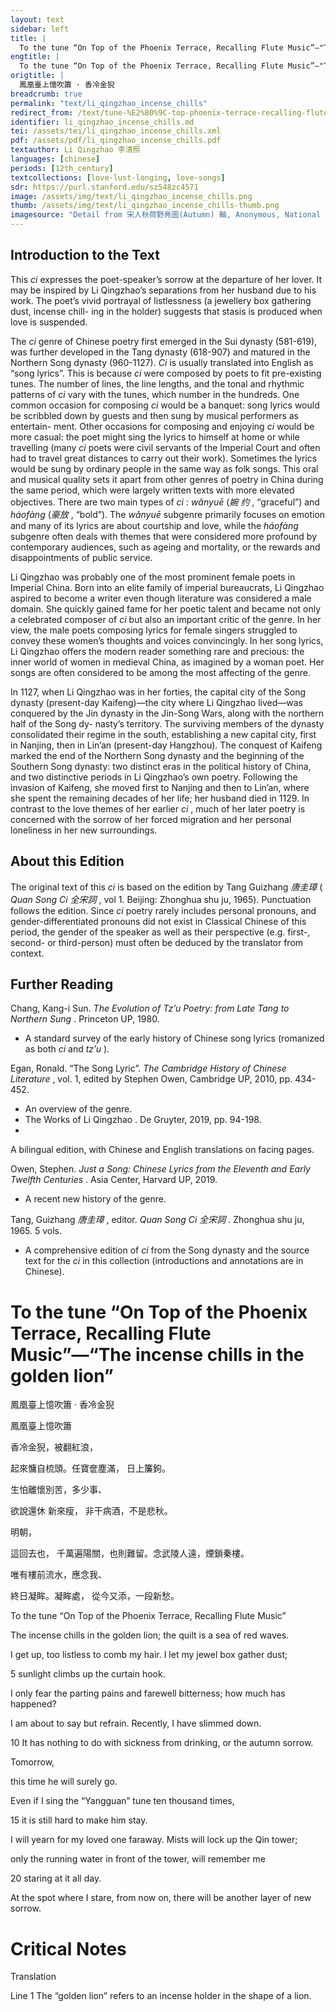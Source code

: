 ```yaml
---
layout: text
sidebar: left
title: |
  To the tune “On Top of the Phoenix Terrace, Recalling Flute Music”—"The incense chills in the golden lion | 鳳凰臺上憶吹簫 · 香冷金猊
engtitle: |
  To the tune “On Top of the Phoenix Terrace, Recalling Flute Music”—"The incense chills in the golden lion
origtitle: |
  鳳凰臺上憶吹簫 · 香冷金猊
breadcrumb: true
permalink: "text/li_qingzhao_incense_chills"
redirect_from: /text/tune-%E2%80%9C-top-phoenix-terrace-recalling-flute-music%E2%80%9D%E2%80%94-incense-chills-golden-lion
identifier: li_qingzhao_incense_chills.md
tei: /assets/tei/li_qingzhao_incense_chills.xml
pdf: /assets/pdf/li_qingzhao_incense_chills.pdf
textauthor: Li Qingzhao 李清照
languages: [chinese]
periods: [12th_century]
textcollections: [love-lust-longing, love-songs]
sdr: https://purl.stanford.edu/sz548zc4571
image: /assets/img/text/li_qingzhao_incense_chills.png
thumb: /assets/img/text/li_qingzhao_incense_chills-thumb.png
imagesource: "Detail from 宋人秋荷野鳧圖(Autumn) 軸, Anonymous, National Palace Museum, Accession Number: K2A000205N000000000PAA [Public Domain]"
---
```

<h2>Introduction to the Text</h2>
<p>This <i> ci </i> expresses the poet-speaker’s sorrow at the departure of her lover. It may be inspired by Li Qingzhao’s separations from her husband due to his work. The poet’s vivid portrayal of listlessness (a jewellery box gathering dust, incense chill- ing in the holder) suggests that stasis is produced when love is suspended.</p>

<p>The <i> ci </i> genre of Chinese poetry first emerged in the Sui dynasty (581-619), was further developed in the Tang dynasty (618-907) and matured in the Northern Song dynasty (960-1127). <i> Ci </i> is usually translated into English as “song lyrics”. This is because <i> ci </i> were composed by poets to fit pre-existing tunes. The number of lines, the line lengths, and the tonal and rhythmic patterns of <i> ci </i> vary with the tunes, which number in the hundreds. One common occasion for composing <i> ci </i> would be a banquet: song lyrics would be scribbled down by guests and then sung by musical performers as entertain- ment. Other occasions for composing and enjoying <i> ci </i> would be more casual: the poet might sing the lyrics to himself at home or while travelling (many <i> ci </i> poets were civil servants of the Imperial Court and often had to travel great distances to carry out their work). Sometimes the lyrics would be sung by ordinary people in the same way as folk songs. This oral and musical quality sets it apart from other genres of poetry in China during the same period, which were largely written texts with more elevated objectives. There are two main types of <i> ci</i> : <i> wǎnyuē </i> (<em>婉 约</em> , “graceful”) and <i> háofàng </i> (<em>豪放</em> , “bold”). The <i> wǎnyuē </i> subgenre primarily focuses on emotion and many of its lyrics are about courtship and love, while the <i> háofàng </i> subgenre often deals with themes that were considered more profound by contemporary audiences, such as ageing and mortality, or the rewards and disappointments of public service.</p>

<p>Li Qingzhao was probably one of the most prominent female poets in Imperial China. Born into an elite family of imperial bureaucrats, Li Qingzhao aspired to become a writer even though literature was considered a male domain. She quickly gained fame for her poetic talent and became not only a celebrated composer of <i> ci </i> but also an important critic of the genre. In her view, the male poets composing lyrics for female singers struggled to convey these women’s thoughts and voices convincingly. In her song lyrics, Li Qingzhao offers the modern reader something rare and precious: the inner world of women in medieval China, as imagined by a woman poet. Her songs are often considered to be among the most affecting of the genre.</p>

<p>In 1127, when Li Qingzhao was in her forties, the capital city of the Song dynasty (present-day Kaifeng)—the city where Li Qingzhao lived—was conquered by the Jin dynasty in the Jin-Song Wars, along with the northern half of the Song dy- nasty’s territory. The surviving members of the dynasty consolidated their regime in the south, establishing a new capital city, first in Nanjing, then in Lin’an (present-day Hangzhou). The conquest of Kaifeng marked the end of the Northern Song dynasty and the beginning of the Southern Song dynasty: two distinct eras in the political history of China, and two distinctive periods in Li Qingzhao’s own poetry. Following the invasion of Kaifeng, she moved first to Nanjing and then to Lin’an, where she spent the remaining decades of her life; her husband died in 1129. In contrast to the love themes of her earlier <i> ci</i> , much of her later poetry is concerned with the sorrow of her forced migration and her personal loneliness in her new surroundings.</p>

<h2>About this Edition</h2>
<p>The original text of this <i> ci </i> is based on the edition by Tang Guizhang <em>唐圭璋</em> (<i> Quan Song Ci </i> <em>全宋詞</em> , vol 1. Beijing: Zhonghua shu ju, 1965). Punctuation follows the edition. Since <i> ci </i> poetry rarely includes personal pronouns, and gender-differentiated pronouns did not exist in Classical Chinese of this period, the gender of the speaker as well as their perspective (e.g. first-, second- or third-person) must often be deduced by the translator from context.</p>

<h2>Further Reading</h2>




<p>Chang, Kang-i Sun. <i> The Evolution of Tz’u Poetry: from Late Tang to Northern Sung</i> . Princeton UP, 1980.</p>
<ul>
<li>A standard survey of the early history of Chinese song lyrics (romanized as both <em>ci</em> and <em>tz’u</em> ).</li>
</ul>
<p>Egan, Ronald. “The Song Lyric”. <i> The Cambridge History of Chinese Literature</i> , vol. 1, edited by Stephen Owen, Cambridge UP, 2010, pp. 434-452.</p>
<ul>
<li>An overview of the genre.</li>
<li>The Works of Li Qingzhao . De Gruyter, 2019, pp. 94-198.</li>
<li></li>
</ul>
<p>A bilingual edition, with Chinese and English translations on facing pages.</p>
<p>Owen, Stephen. <i> Just a Song: Chinese Lyrics from the Eleventh and Early Twelfth Centuries</i> . Asia Center, Harvard UP, 2019.</p>
<ul>
<li>A recent new history of the genre.</li>
</ul>
<p>Tang, Guizhang <em>唐圭璋</em> , editor. <i> Quan Song Ci </i> <em>全宋詞</em> . Zhonghua shu ju, 1965. 5 vols.</p>
<ul>
<li>A comprehensive edition of <em>ci</em> from the Song dynasty and the source text for the <em>ci</em> in this collection (introductions and annotations are in Chinese).</li>

</ul><h1>To the tune “On Top of the Phoenix Terrace, Recalling Flute Music”—“The incense chills in the golden lion”</h1>
<p>鳳凰臺上憶吹簫 · 香冷金猊</p>

<p>鳳凰臺上憶吹簫</p>

<p>香冷金猊，被翻紅浪，</p>
<p>起來慵自梳頭。任寶奩塵滿， 日上簾鉤。</p>
<p>生怕離懷別苦，多少事、</p>
<p>欲說還休 新來瘦， 非干病酒，不是悲秋。</p>

<p>明朝，</p>
<p>這回去也， 千萬遍陽關，也則難留。念武陵人遠，煙鎖秦樓。</p>
<p>唯有樓前流水，應念我、</p>
<p>終日凝眸。凝眸處， 從今又添，一段新愁。</p>
<p>To the tune “On Top of the Phoenix Terrace, Recalling Flute Music”</p>

<p>The incense chills in the golden lion; the quilt is a sea of red waves.</p>
<p>I get up, too listless to comb my hair. I let my jewel box gather dust;</p>
<p>5 sunlight climbs up the curtain hook.</p>
<p>I only fear the parting pains and farewell bitterness; how much has happened?</p>
<p>I am about to say but refrain. Recently, I have slimmed down.</p>
<p>10 It has nothing to do with sickness from drinking, or the autumn sorrow.</p>

<p>Tomorrow,</p>
<p>this time he will surely go.</p>
<p>Even if I sing the “Yangguan” tune ten thousand times,</p>
<p>15 it is still hard to make him stay.</p>
<p>I will yearn for my loved one faraway. Mists will lock up the Qin tower;</p>
<p>only the running water in front of the tower, will remember me</p>
<p>20 staring at it all day.</p>
<p>At the spot where I stare, from now on, there will be another layer of new sorrow.</p>

<h1>Critical Notes</h1>

<p>Translation</p>
<p>Line 1 The “golden lion” refers to an incense holder in the shape of a lion.</p>
